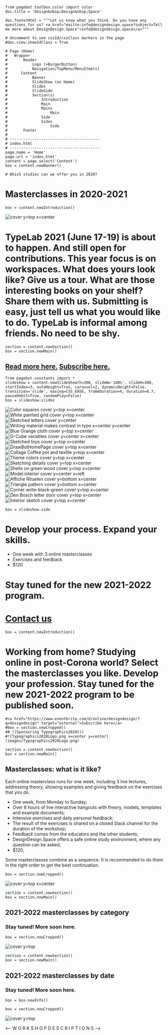 ~~~
from pagebot.toolbox.color import color
doc.title = 'Design&nbsp;Design&nbsp;Space'

doc.footerHtml = """Let us know what you think. Do you have any questions for us? <a href="mailto:info@designdesign.space?subject=Tell me more about DesignDesign.Space">info@designdesign.space</a>"""

# Uncomment to see cssId/cssClass markers in the page
#doc.view.showIdClass = True

# Page (Home)
#	Wrapper
#		Header 
#			Logo (+BurgerButton)
#			Navigation/TopMenu/MenuItem(s)
#      Content
#  			Banner
#  			SlideShow (on Home)
#      		Slides
#      		SlideSide
#			Section(s)
#				Introduction
#				Main
#				Mains
#					Main
#				Side
#				Sides
#					Side
#		Footer
#
# ----------------------------------------
# index.html
# ----------------------------------------
page.name = 'Home'
page.url = 'index.html'
content = page.select('Content')
box = content.newBanner()

# Which studies can we offer you in 2020?
~~~

# Masterclasses in 2020-2021

~~~
box = content.newIntroduction()
~~~

![cover y=top x=center](images/TypeLab2021-Twitter.png)

# TypeLab 2021 (June 17-19) is about to happen. And still open for contributions. This year focus is on workspaces. What does yours look like? Give us a tour. What are those interesting books on your shelf? Share them with us. Submitting is easy, just tell us what you would like to do. TypeLab is informal among friends. No need to be shy.

~~~
section = content.newSection()
box = section.newMain()
~~~

## <a href="https://2021.typographics.com/typelab/" target="external">Read more here.</a> <a href="https://docs.google.com/forms/d/e/1FAIpQLSdd8rMhZB3dLn5yd7tjCy0Hc1mJoHYSDLdsdzMwRYuvtB6lsQ/viewform" target="external">Subscribe here.</a>

<!--
~~~
section = content.newSection()
box = section.newMain(cssClass='youtubelink')

box = box.newMovie(url='https://player.vimeo.com/video/445611312')

~~~

![](images/TypeTricksTroves-Cover.png)

~~~
box = section.newSide(cssClass='youtubeside')
~~~
# Type: Tricks & Troves

## Watch the new lecture. Any of these subjects can be the topic of your new study.

* 2 weeks online workshop
* Limited to 8 students
* Interactive lessons
* Exercises and feedback
* 4<span class="sup">th</span> workshop free

# <a href="https://www.eventbrite.com/d/online/designdesign/?q=designdesign" target="external">Subscribe here</a>

# [Contact us](mailto:info@designdesign.space?subject=Subscribing%20for%20the%20free%20DesignDesign.Space%20workshop)

-->

~~~
from pagebot.constants import *
slideshow = content.newSlideShow(h=300, slideW='100%', slideH=300, startIndex=3, autoHeight=True, carousel=2, dynamicHeight=False, transition='slide', easing=CSS_EASE, frameDuration=4, duration=0.7, pauseOnHit=True, randomPlay=False)
box = slideshow.slides
~~~

![Color squares cover y=top x=center](images/PepperTomColorSquares.png)
![White painted grid cover y=top x=center](images/IMG_1107.jpg)
![Sketched letters cover y=center](images/IMG_2848.jpg)
![Writing material makes contrast in type x=center y=center](images/IMG_1108.jpg)
![Blue Orange cloth cover y=top x=center](images/IMG_3145.jpg)
![G-Cube variables cover y=center x=center](images/GN-Cube-Variable-e.png)
![Sketched toys cover y=top x=center](images/IMG_4905.jpg)
![DrawBotHomePage cover y=top x=center](images/DrawBotHomePage.png)
![Collage Coffee pot and textile y=top x=center](images/IMG_6704.jpg)
![Theme colors cover y=top x=center](images/ThemeColorsByDocument_5.png)
![Sketching details cover y=top x=center](images/DesignModels2.038.png)
![Shells on green wood cover y=top x=center](images/IMG_0752.jpg)
![Model interior cover y=center x=left](images/IMG_E8927.jpg)
![Affiche Rituelen cover y=bottom x=center](images/affiche_rituelen.png)
![Triangle pattern cover y=bottom x=center](images/IMG_1447.jpg)
![Corner write-black-green cover y=top x=center](images/IMG_6994.jpg)
![Den Bosch letter door cover y=top x=center](images/IMG_6129.jpg)
![Interior sketch cover y=top x=center](images/IMG_E8874.jpg)

~~~ 
box = slideshow.side
~~~

# Develop your process. Expand your skills.

* One week with 3 online masterclasses
* Exercises and feedback
* $120

# Stay tuned for the new 2021-2022 program.
<!--# <a href="https://www.eventbrite.com/d/online/designdesign/?q=designdesign" target="external">Subscribe here</a>-->

# [Contact us](mailto:info@designdesign.space?subject=Subscribing%20for%20the%20free%20DesignDesign.Space%20workshop)


~~~
box = content.newIntroduction()
~~~

# Working from home? Studying online in post-Corona world? Select the masterclasses you like. Develop your profession. Stay tuned for the new 2021-2022 program to be published soon.
~~~ 
#<a href="https://www.eventbrite.com/d/online/designdesign/?q=designdesign" target="external">Subscribe here</a>
#box = section.newCropped()
## ![Sponsoring Typographics2020]()
#![Typographics2020Logo.png x=center y=center](images/Typographics2020Logo.png)
~~~


~~~
section = content.newSection()
box = section.newMain()
~~~
## Masterclasses: what is it like?

Each online masterclass runs for one week, including 3 live lectures, addressing theory, showing examples and giving feedback on the exercises that you do.

* One week, from Monday to Sunday;
* Over 6 hours of live interactive hangouts with theory, models, templates and example documents;
* Intensive exercises and daily personal feedback;
* The result of the exercises is shared on a closed Slack channel for the duration of the workshop;
* Feedback comes from the educators and the other students;
* DesignDesign.Space offers a safe online study environment, where any question can be asked;
* $120;

Some masterclasses combine as a sequence. It is recommended to do them in the right order to get the best continuation.

~~~
box = section.newCropped()
~~~
![cover y=top x=center](images/DSGNWK_0665BW.jpg)


~~~
section = content.newSection()
box = section.newMain()
~~~
<a name="planned-workshops-by-category"/>

## 2021-2022 masterclasses by category

### Stay tuned! More soon here.

<!--

### Programming

##### <span class="tab">2020-08-24</span> • [Basic coding in Python #1: Design by parameters (PY1)](#PY1)
##### <span class="tab">2020-09-07</span> • [Basic coding in Python #2: Functions, methods & classes (PY2)](#PY2)
##### <span class="tab">2020-10-19</span> • [Coding simple scripted tools (PY3)](#PY3)
##### <span class="tab">2020-11-02</span> • [== NOW RUNNING == Coding tools with a user interface (PY4)](#PY4)
##### <span class="tab">2020-11-16</span> • [== Few spaces left == Basic coding in Python #1: Design by parameters (PY1)](#PY1)
##### <span class="tab">2020-11-30</span> • [== Few spaces left ==Basic coding in Python #2: Functions, methods & classes (PY2)](#PY2)
##### <span class="tab">2021-01-04</span> • [Coding simple scripted tools (PY3)](#PY3)
##### <span class="tab">2021-01-18</span> • [Coding tools with a user interface (PY4)](#PY4)
##### <span class="tab">2021-02-15</span> • [Basic coding in Python #1: Design by parameters (PY1)](#PY1)
##### <span class="tab">2021-03-01</span> • [Basic coding in Python #2: Functions, methods & classes (PY2)](#PY2)
##### <span class="tab">2021-03-15</span> • [Scripting for RoboFont (PY5)](#PY5)
##### <span class="tab">2021-03-29</span> • [Coding simple scripted tools (PY3)](#PY3)
##### <span class="tab">2021-04-12</span> • [Coding tools with a user interface (PY4)](#PY4)

### Process 

##### <span class="tab">2020-09-21</span> • [Visual grammar #1: The seven parameters of Bertin](#visual-grammar1)
##### <span class="tab">2020-10-05</span> • [Visual grammar #2: Balance diversity & coherency](#visual-grammar2)
##### <span class="tab">2020-11-16</span> • [== Few spaces left == General sketching techniques (SK1)](#SK1)
##### <span class="tab">2020-11-30</span> • [== Few spaces left == Running a studio #1: Moodboards & presentations (ST1)](#ST1)
##### <span class="tab">2020-12-14</span> • [== Running == Running a studio #2: Requirements, quotes & plannings (ST2)](#ST2)
##### <span class="tab">2021-04-26</span> • [Visual grammar #1: The seven parameters of Bertin (VG1)](#VG1)
##### <span class="tab">2021-05-10</span> • [Visual grammar #2: Balance diversity & coherency (VG2)](#VG2)

### Type design

##### <span class="tab">2020-12-14</span> • [== Running == Coaching Type Projects (TY5)](#TY5)
##### <span class="tab">2021-01-18</span> • [== Running == Basic principles of type design: For graphic designers (TY1)](#TY1)
##### <span class="tab">2021-02-01</span> • [== Running == Contrast principles of type design (TY2)](#TY2)
##### <span class="tab">2021-02-15</span> • [Coaching Type Projects (TY5)](#TY5)
##### <span class="tab">2021-03-01</span> • [Sketching, feedback & planning in type design (TY4)](#TY4)
##### <span class="tab">2021-04-26</span> • [Design design spaces for Variable Fonts (TY6)](#TY6)
##### <span class="tab">2021-05-10</span> • [Design the process and tools for Variable Fonts (TY7)](#TY7)
##### <span class="tab">2021-06-07</span> • [Sketching type (TY3)](#TY3)
##### <span class="tab">2021-06-21</span> • [Coaching Type Projects (TY5)](#TY5)
##### <span class="tab">2021-07-05</span> • [Designing a script (TY8](#TY8)
##### <span class="tab">2021-07-19</span> • [Coding your spacing/kerning assistant (TY9)](#TY9)

### Graphic design

##### <span class="tab">2021-02-01</span> • [Basics of logo design (LO1)](#LO1)
##### <span class="tab">2021-03-15</span> • [Coding advanced logo variations (LO2)](#LO2)
##### <span class="tab">2021-03-29</span> • [Basics of typography, grids & layout (GD1)](#GD1)
##### <span class="tab">2021-04-12</span> • [Coding advanced typography & layouts for print and web (GD2)](#GD2)
##### <span class="tab">2021-05-24</span> • [Selecting typefaces (GD3)](#GD3)
##### <span class="tab">2021-06-07</span> • [Coding type specimens (GD4)](#GD4)
##### <span class="tab">2021-06-21</span> • [Design and code info-graphics with databases (IG1)](#IG1)

### Design education

##### <span class="tab">2021-01-04</span> • [Teaching Design: online, exercises, feedback & evaluation (DE1)](#DE1)
##### <span class="tab">2021-05-24</span> • [Teaching simulations and design games (DE2)](#DE2)

### Design Game

##### <span class="tab">2020-12-29/30</span> • [== Free workshop == Design Game Pentathlon 5 Rounds (DG1)](#DG1)
##### <span class="tab">2021-03-09/10</span> • [== Free workshop == Design Game Pentathlon 5 Rounds (DG1)](#DG1)

### Spacial design

##### <span class="tab">2021-07-05</span> • [Basic exhibition design (SD1)](#SD1)
##### <span class="tab">2021-07-19</span> • [Workspace design (SD2)](#SD2)
-->

~~~
box = section.newCropped()
~~~
![cover y=top](images/BK-Interaction-Design.png)

~~~
section = content.newSection()
box = section.newMain()
~~~

## 2021-2022 masterclasses by date

### Stay tuned! More soon here.

~~~
box = box.newInfo()
~~~

<!--
### 2020

##### <span class="tab">2020-08-24</span> • [Basic coding in Python #1: Design by parameters (PY1)](#PY1)
##### <span class="tab">2020-09-07</span> • [Basic coding in Python #2: Functions, methods & classes (PY2)](#PY2)
##### <span class="tab">2020-09-21</span> • [Visual grammar #1: The seven parameters of Bertin](#visual-grammar1)
##### <span class="tab">2020-10-05</span> • [Visual grammar #2: Balance diversity & coherency](#visual-grammar2)
##### <span class="tab">2020-10-19</span> • [Coding simple scripted tools (PY3)](#PY3)
##### <span class="tab">2020-11-02</span> • [== NOW RUNNING == Coding tools with a user interface (PY4)](#PY4)
##### <span class="tab">2020-11-16</span> • [== Few spaces left == General sketching techniques (SK1)](#SK1)
##### <span class="tab">2020-11-16</span> • [== Few spaces left == Basic coding in Python #1: Design by parameters (PY1)](#PY1)
#### November
##### <span class="tab">2020-11-30</span> • [== Few spaces left == Basic coding in Python #2: Functions, methods & classes (PY2)](#PY2)
##### <span class="tab">2020-11-30</span> • [== Few spaces left == Running a small studio #1: Moodboards & presentations (ST1)](#ST1)

#### December
##### <span class="tab">2020-12-14</span> • [== Running == Running a small studio #2: Requirements, quotes & plannings (ST2)](#ST2)
##### <span class="tab">2020-12-14</span> • [== Running == Coaching Type Projects (TY5)](#TY5)
##### <span class="tab">2020-12-29/30</span> • [==Free workshop== Design Game Pentathlon 5 Rounds (DG1)](#DG1)

### 2021

#### January
##### <span class="tab">2021-01-04</span> • [Teaching Design: online, exercises, feedback & evaluation (DE1)](#DE1)
##### <span class="tab">2021-01-04</span> • [Coding simple scripted tools (PY3)](#PY3)
##### <span class="tab">2021-01-18</span> • [Coding tools with a user interface (PY4)](#PY4)
##### <span class="tab">2021-01-18</span> • [Basic principles of type design: For graphic designers (TY1)](#TY1)

#### February
##### <span class="tab">2021-02-01</span> • [Basics of logo design (LO1)](#LO1)
##### <span class="tab">2021-02-01</span> • [== Running == Contrast principles of type design (TY2)](#TY2)
##### <span class="tab">2021-02-15</span> • [Coaching Type Projects (TY5)](#TY5)
##### <span class="tab">2021-02-15</span> • [Basic coding in Python #1: Design by parameters (PY1)](#PY1)

#### March
##### <span class="tab">2021-03-01</span> • [Basic coding in Python #2: Functions, methods & classes (PY2)](#PY2)
##### <span class="tab">2021-03-01</span> • [Sketching, feedback & planning in type design (TY4)](#TY4)
##### <span class="tab">2021-03-09/10</span> • [== Free workshop == Design Game Pentathlon 5 Rounds (DG1)](#DG1)
##### <span class="tab">2021-03-15</span> • [Coding advanced logo variations (LO2)](#LO2)
##### <span class="tab">2021-03-15</span> • [Scripting for RoboFont (PY5)](#PY5)
##### <span class="tab">2021-03-29</span> • [Basics of typography, grids & layout (GD1)](#GD1)
##### <span class="tab">2021-03-29</span> • [Coding simple scripted tools (PY3)](#PY3)

#### April
##### <span class="tab">2021-04-12</span> • [Coding tools with a user interface (PY4)](#PY4)
##### <span class="tab">2021-04-12</span> • [Coding advanced typography & layouts for print and web (GD2)](#GD2)
##### <span class="tab">2021-04-26</span> • [Design design spaces for Variable Fonts (TY6)](#TY6)
##### <span class="tab">2021-04-26</span> • [Visual grammar #1: The seven parameters of Bertin (VG1)](#VG1)

#### May
##### <span class="tab">2021-05-10</span> • [Visual grammar #2: Balance diversity & coherency (VG2)](#VG2)
##### <span class="tab">2021-05-10</span> • [Design the process and tools for Variable Fonts (TY7)](#TY7)
##### <span class="tab">2021-05-24</span> • [Selecting typefaces (GD3)](#GD3)
##### <span class="tab">2021-05-24</span> • [Teaching simulations and design games (DE2)](#DE2)

#### June
##### <span class="tab">2021-06-07</span> • [Coding type specimens (GD4)](#GD4)
##### <span class="tab">2021-06-07</span> • [Sketching type (TY3)](#TY3)
##### <span class="tab">2021-06-21</span> • [Coaching Type Projects (TY5)](#TY5)
##### <span class="tab">2021-06-21</span> • [Design and code info-graphics (IG1)](#IG1)

#### July
##### <span class="tab">2021-07-05</span> • [Designing a script (TY8)](#TY8)
##### <span class="tab">2021-07-05</span> • [Basic exhibition design (SD1)](#SD1)
##### <span class="tab">2021-07-19</span> • [Coding your spacing/kerning tool (TY9)](#TY9)
##### <span class="tab">2021-07-19</span> • [Workspace design (SD2)](#SD2)
-->

~~~
box = section.newCropped()
~~~
![cover y=top](images/BNO-BuroBoek2008.png)


<-- W O R K S H O P  D E S C R I P T I O N S  -->




